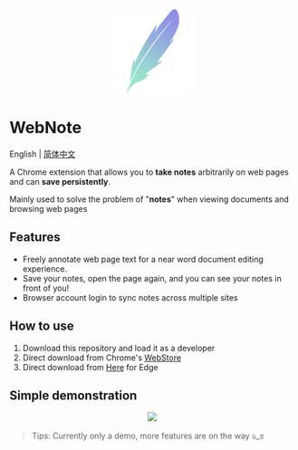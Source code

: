 <div align=center><img width="150" height="150" src="./icon.png"/></div>

# WebNote

English | [简体中文](./README.md)

A Chrome extension that allows you to **take notes** arbitrarily on web pages and can **save persistently**.

Mainly used to solve the problem of "**notes**" when viewing documents and browsing web pages

## Features

- Freely annotate web page text for a near word document editing experience.
- Save your notes, open the page again, and you can see your notes in front of you!
- Browser account login to sync notes across multiple sites

## How to use

1. Download this repository and load it as a developer
2. Direct download from Chrome's [WebStore](https://chrome.google.com/webstore/detail/webnote/hkicaocjinbpfkollonmickokmfmokkp)
3. Direct download from [Here](https://microsoftedge.microsoft.com/addons/detail/webnote/lgedckpahehacohndmafhkdmdjdgaima) for Edge

## Simple demonstration

<div align=center><img src="./demo.gif"/></div>

> Tips: Currently only a demo, more features are on the way ಠಿ_ಠ
